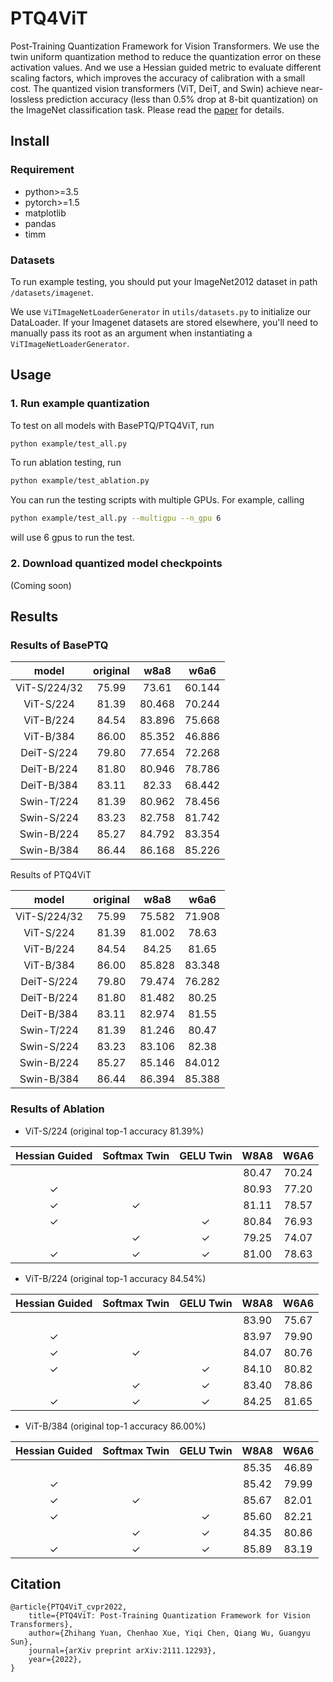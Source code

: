 # PTQ4ViT
Post-Training Quantization Framework for Vision Transformers.
We use the twin uniform quantization method to reduce the quantization error on these activation values.
And we use a Hessian guided metric to evaluate different scaling factors, which improves the accuracy of calibration with a small cost.
The quantized vision transformers (ViT, DeiT, and Swin) achieve near-lossless prediction accuracy (less than 0.5\% drop at 8-bit quantization) on the ImageNet classification task. Please read the [paper](https://arxiv.org/abs/2111.12293) for details.


## Install

### Requirement 
- python>=3.5
- pytorch>=1.5
- matplotlib
- pandas
- timm

### Datasets
To run example testing, you should put your ImageNet2012 dataset in path `/datasets/imagenet`.

We use `ViTImageNetLoaderGenerator` in `utils/datasets.py` to initialize our DataLoader.
If your Imagenet datasets are stored elsewhere, you'll need to manually pass its root as an argument when instantiating a `ViTImageNetLoaderGenerator`.

## Usage

### 1. Run example quantization
To test on all models with BasePTQ/PTQ4ViT, run
```bash
python example/test_all.py
```

To run ablation testing, run
```bash
python example/test_ablation.py
```

You can run the testing scripts with multiple GPUs. For example, calling
```bash
python example/test_all.py --multigpu --n_gpu 6
```
will use 6 gpus to run the test.

### 2. Download quantized model checkpoints
(Coming soon)

## Results
### Results of BasePTQ

| model        | original | w8a8   | w6a6    |
|:------------:|:--------:|:------:|:-------:|
| ViT-S/224/32 | 75.99    | 73.61  | 60.144  |
| ViT-S/224    | 81.39    | 80.468 | 70.244  |
| ViT-B/224    | 84.54    | 83.896 | 75.668  |
| ViT-B/384    | 86.00    | 85.352 | 46.886  |
| DeiT-S/224   | 79.80    | 77.654 | 72.268  |
| DeiT-B/224   | 81.80    | 80.946 | 78.786  |
| DeiT-B/384   | 83.11    | 82.33  | 68.442  |
| Swin-T/224   | 81.39    | 80.962 | 78.456  |
| Swin-S/224   | 83.23    | 82.758 | 81.742  |
| Swin-B/224   | 85.27    | 84.792 | 83.354  |
| Swin-B/384   | 86.44    | 86.168 | 85.226  |

Results of PTQ4ViT

| model        | original | w8a8   | w6a6    |
|:------------:|:--------:|:------:|:-------:|
| ViT-S/224/32 | 75.99    | 75.582 | 71.908  |
| ViT-S/224    | 81.39    | 81.002 | 78.63   |
| ViT-B/224    | 84.54    | 84.25  | 81.65   |
| ViT-B/384    | 86.00    | 85.828 | 83.348  |
| DeiT-S/224   | 79.80    | 79.474 | 76.282  |
| DeiT-B/224   | 81.80    | 81.482 | 80.25   |
| DeiT-B/384   | 83.11    | 82.974 | 81.55   |
| Swin-T/224   | 81.39    | 81.246 | 80.47   |
| Swin-S/224   | 83.23    | 83.106 | 82.38   |
| Swin-B/224   | 85.27    | 85.146 | 84.012  |
| Swin-B/384   | 86.44    | 86.394 | 85.388  |

### Results of Ablation
- ViT-S/224 (original top-1 accuracy 81.39%)

| Hessian Guided | Softmax Twin | GELU Twin | W8A8   | W6A6    |
|:--------------:|:------------:|:---------:|:------:|:-------:|
|                |              |           | 80.47  | 70.24   |
| ✓              |              |           | 80.93  | 77.20   |
| ✓              | ✓            |           | 81.11  | 78.57   |
| ✓              |              | ✓         | 80.84  | 76.93   |
|                | ✓            | ✓         | 79.25  | 74.07   |
| ✓              | ✓            | ✓         | 81.00  | 78.63   |

- ViT-B/224 (original top-1 accuracy 84.54%)

| Hessian Guided | Softmax Twin | GELU Twin | W8A8   | W6A6    |
|:--------------:|:------------:|:---------:|:------:|:-------:|
|                |              |           | 83.90  | 75.67   |
| ✓              |              |           | 83.97  | 79.90   |
| ✓              | ✓            |           | 84.07  | 80.76   |
| ✓              |              | ✓         | 84.10  | 80.82   |
|                | ✓            | ✓         | 83.40  | 78.86   |
| ✓              | ✓            | ✓         | 84.25  | 81.65   |

- ViT-B/384 (original top-1 accuracy 86.00%)

| Hessian Guided | Softmax Twin | GELU Twin | W8A8   | W6A6    |
|:--------------:|:------------:|:---------:|:------:|:-------:|
|                |              |           | 85.35  | 46.89   |
| ✓              |              |           | 85.42  | 79.99   |
| ✓              | ✓            |           | 85.67  | 82.01   |
| ✓              |              | ✓         | 85.60  | 82.21   |
|                | ✓            | ✓         | 84.35  | 80.86   |
| ✓              | ✓            | ✓         | 85.89  | 83.19   |

## Citation
```
@article{PTQ4ViT_cvpr2022,
    title={PTQ4ViT: Post-Training Quantization Framework for Vision Transformers},
    author={Zhihang Yuan, Chenhao Xue, Yiqi Chen, Qiang Wu, Guangyu Sun},
    journal={arXiv preprint arXiv:2111.12293},
    year={2022},
}
```
